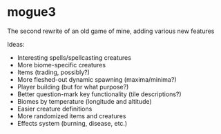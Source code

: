# mogue3
The second rewrite of an old game of mine, adding various new features

Ideas:

* Interesting spells/spellcasting creatures
* More biome-specific creatures
* Items (trading, possibly?)
* More fleshed-out dynamic spawning (maxima/minima?)
* Player building (but for what purpose?)
* Better question-mark key functionality (tile descriptions?)
* Biomes by temperature (longitude and altitude)
* Easier creature definitions
* More randomized items and creatures
* Effects system (burning, disease, etc.)
